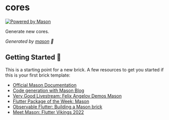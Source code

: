 # cores

[![Powered by Mason](https://img.shields.io/endpoint?url=https%3A%2F%2Ftinyurl.com%2Fmason-badge)](https://github.com/felangel/mason)

Generate new cores.

_Generated by [mason][1] 🧱_

## Getting Started 🚀

This is a starting point for a new brick.
A few resources to get you started if this is your first brick template:

- [Official Mason Documentation][2]
- [Code generation with Mason Blog][3]
- [Very Good Livestream: Felix Angelov Demos Mason][4]
- [Flutter Package of the Week: Mason][5]
- [Observable Flutter: Building a Mason brick][6]
- [Meet Mason: Flutter Vikings 2022][7]

[1]: https://github.com/felangel/mason
[2]: https://docs.brickhub.dev
[3]: https://verygood.ventures/blog/code-generation-with-mason
[4]: https://youtu.be/G4PTjA6tpTU
[5]: https://youtu.be/qjA0JFiPMnQ
[6]: https://youtu.be/o8B1EfcUisw
[7]: https://youtu.be/LXhgiF5HiQg
